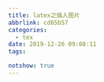 ```yaml
---
title: latex之插入图片
abbrlink: cd65b57
categories:
  - tex
date: 2019-12-26 09:08:11
tags:

notshow: true
---
```

<!--  TODO:添加latex图片使用    -->
